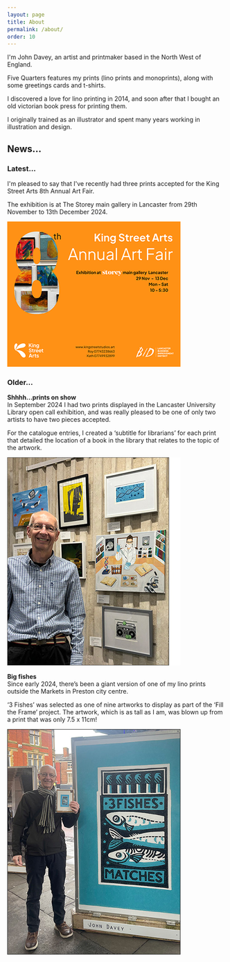 ```yaml
---
layout: page
title: About
permalink: /about/
order: 10
---
```


I'm John Davey, an artist and printmaker based in the North West of England. 

Five Quarters features my prints (lino prints and monoprints), along with some greetings cards and t-shirts.

I discovered a love for lino printing in 2014, and soon after that I bought an old victorian book press for printing them.

I originally trained as an illustrator and spent many years working in illustration and design.

<h2>News...</h2>
<h3>Latest...</h3>

I'm pleased to say that I've recently had three prints accepted for the King Street Arts 8th Annual Art Fair.

The exhibition is at The Storey main gallery in Lancaster from 29th November to 13th December 2024.

![blueprint](/assets/img/news/news-ksa-fair-large.png)

<h3>Older...</h3>
<b>Shhhh...prints on show</b><br />
In September 2024 I had two prints displayed in the Lancaster University Library open call exhibition, and was really pleased to be one of only two artists to have two pieces accepted. 

For the catalogue entries, I created a ‘subtitle for librarians’ for each print that detailed the location of a book in the library that relates to the topic of the artwork.

![blueprint](/assets/img/news/library-view-large.jpg)

<b>Big fishes</b><br />
Since early 2024, there’s been a giant version of one of my lino prints outside the Markets in Preston city centre.  

‘3 Fishes’ was selected as one of nine artworks to display as part of the ‘Fill the Frame’ project. The artwork, which is as tall as I am, was blown up from a print that was only 7.5 x 11cm!

![blueprint](/assets/img/news/news-market-large.jpg)